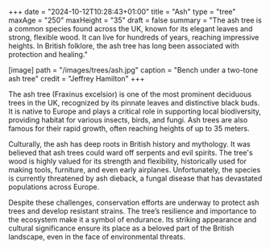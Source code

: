 +++
date = "2024-10-12T10:28:43+01:00"
title = "Ash"
type = "tree"
maxAge = "250"
maxHeight = "35"
draft = false
summary = "The ash tree is a common species found across the UK, known for its elegant leaves and strong, flexible wood. It can live for hundreds of years, reaching impressive heights. In British folklore, the ash tree has long been associated with protection and healing."

[image]
path = "/images/trees/ash.jpg"
caption = "Bench under a two-tone ash tree"
credit = "Jeffrey Hamilton"
+++

The ash tree (Fraxinus excelsior) is one of the most prominent deciduous trees in the UK, recognized by its pinnate leaves and distinctive black buds. It is native to Europe and plays a critical role in supporting local biodiversity, providing habitat for various insects, birds, and fungi. Ash trees are also famous for their rapid growth, often reaching heights of up to 35 meters.

Culturally, the ash has deep roots in British history and mythology. It was believed that ash trees could ward off serpents and evil spirits. The tree's wood is highly valued for its strength and flexibility, historically used for making tools, furniture, and even early airplanes. Unfortunately, the species is currently threatened by ash dieback, a fungal disease that has devastated populations across Europe.

Despite these challenges, conservation efforts are underway to protect ash trees and develop resistant strains. The tree’s resilience and importance to the ecosystem make it a symbol of endurance. Its striking appearance and cultural significance ensure its place as a beloved part of the British landscape, even in the face of environmental threats.
